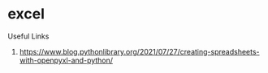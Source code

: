 # excel

Useful Links

1. https://www.blog.pythonlibrary.org/2021/07/27/creating-spreadsheets-with-openpyxl-and-python/